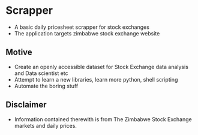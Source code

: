 # Scrapper
- A basic daily pricesheet scrapper for stock exchanges
- The application targets zimbabwe stock exchange website

## Motive
* Create an openly accessible dataset for Stock Exchange data analysis and Data scientist etc
* Attempt to learn a new libraries, learn more python, shell scripting
* Automate the boring stuff

## Disclaimer
- Information contained therewith is from The Zimbabwe Stock Exchange markets and daily prices. 

